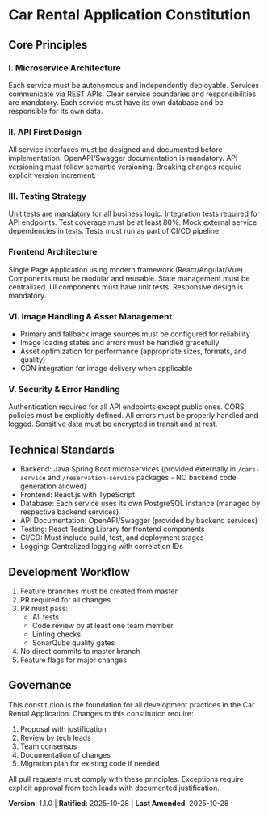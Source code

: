 # Car Rental Application Constitution

<!--
SYNC IMPACT REPORT
Version change: 1.0.0 → 1.1.0
Modified principles:
- Added backend code constraint to Technical Standards
Added sections:
- None
Removed sections:
- None
Templates requiring updates:
✅ No existing templates to update
Follow-up TODOs:
- None
-->

## Core Principles

### I. Microservice Architecture
Each service must be autonomous and independently deployable. Services communicate via REST APIs. Clear service boundaries and responsibilities are mandatory. Each service must have its own database and be responsible for its own data.

### II. API First Design
All service interfaces must be designed and documented before implementation. OpenAPI/Swagger documentation is mandatory. API versioning must follow semantic versioning. Breaking changes require explicit version increment.

### III. Testing Strategy
Unit tests are mandatory for all business logic. Integration tests required for API endpoints. Test coverage must be at least 80%. Mock external service dependencies in tests. Tests must run as part of CI/CD pipeline.

### Frontend Architecture
Single Page Application using modern framework (React/Angular/Vue). Components must be modular and reusable. State management must be centralized. UI components must have unit tests. Responsive design is mandatory.

### VI. Image Handling & Asset Management
- Primary and fallback image sources must be configured for reliability
- Image loading states and errors must be handled gracefully
- Asset optimization for performance (appropriate sizes, formats, and quality)
- CDN integration for image delivery when applicable

### V. Security & Error Handling
Authentication required for all API endpoints except public ones. CORS policies must be explicitly defined. All errors must be properly handled and logged. Sensitive data must be encrypted in transit and at rest.

## Technical Standards

- Backend: Java Spring Boot microservices (provided externally in `/cars-service` and `/reservation-service` packages - NO backend code generation allowed)
- Frontend: React.js with TypeScript
- Database: Each service uses its own PostgreSQL instance (managed by respective backend services)
- API Documentation: OpenAPI/Swagger (provided by backend services)
- Testing: React Testing Library for frontend components
- CI/CD: Must include build, test, and deployment stages
- Logging: Centralized logging with correlation IDs

## Development Workflow

1. Feature branches must be created from master
2. PR required for all changes
3. PR must pass:
   - All tests
   - Code review by at least one team member
   - Linting checks
   - SonarQube quality gates
4. No direct commits to master branch
5. Feature flags for major changes

## Governance

This constitution is the foundation for all development practices in the Car Rental Application. Changes to this constitution require:

1. Proposal with justification
2. Review by tech leads
3. Team consensus
4. Documentation of changes
5. Migration plan for existing code if needed

All pull requests must comply with these principles. Exceptions require explicit approval from tech leads with documented justification.

**Version**: 1.1.0 | **Ratified**: 2025-10-28 | **Last Amended**: 2025-10-28
